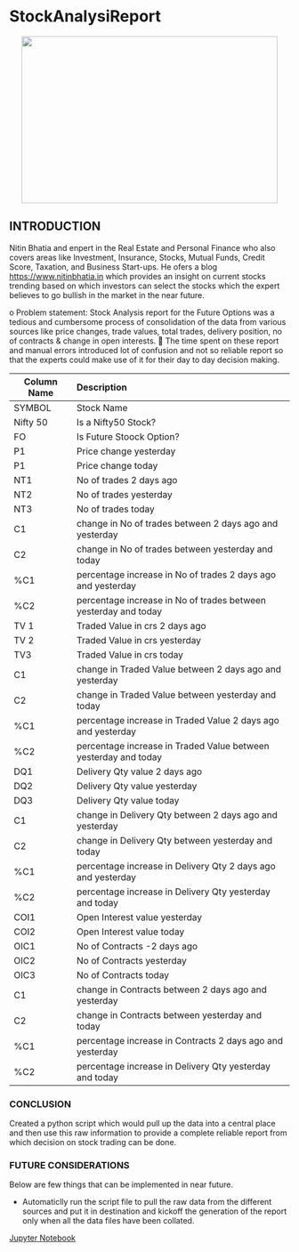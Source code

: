 # StockAnalysiReport
<p align="center">
  <img width="460" height="300" src="images/TRAIsNewRules.jpg">
</p>

## INTRODUCTION
Nitin Bhatia and enpert in the Real Estate and Personal Finance who also covers areas like Investment, Insurance, Stocks, Mutual Funds, Credit Score, Taxation, and Business Start-ups. He ofers a blog https://www.nitinbhatia.in which provides an insight on current stocks trending based on which investors can select the stocks which the expert believes to go bullish in the market in the near future.

o	Problem statement: Stock Analysis report for the Future Options was a tedious and cumbersome process of consolidation of the data 
from various sources like price changes, trade values, total trades, delivery position, no of contracts & change in open interests.
	The time spent on these report and manual errors introduced lot of confusion and not so reliable report so that the experts 
could make use of it for their day to day decision making.


| Column Name         | Description  |
| ------------------- |:-------------|
| SYMBOL              | Stock Name                        |
| Nifty 50            | Is a Nifty50 Stock? |
| FO                  | Is Future Stoock Option?                                          |
| P1                  | Price change yesterday                                        |
| P1                  | Price change today|
| NT1                 | No of trades 2 days ago                                          |
| NT2                 | No of trades yesterday            |
| NT3                 | No of trades today|
| C1                  | change in No of trades between 2 days ago and yesterday |
| C2                  | change in No of trades between yesterday and today|
| %C1                 | percentage increase in No of trades 2 days ago and yesterday|
| %C2                 | percentage increase in No of trades between yesterday and today|
| TV 1                | Traded Value in crs 2 days ago |
| TV 2                | Traded Value in crs yesterday                                         |
| TV3                 | Traded Value in crs today |
| C1                  | change in Traded Value between 2 days ago and yesterday |
| C2                  | change in Traded Value between yesterday and today|
| %C1                 | percentage increase in Traded Value 2 days ago and yesterday|
| %C2                 | percentage increase in Traded Value between yesterday and today|
| DQ1                 | Delivery Qty value 2 days ago|
| DQ2                 | Delivery Qty value yesterday |
| DQ3                 | Delivery Qty value today |
| C1                  | change in Delivery Qty between 2 days ago and yesterday|
| C2                  | change in Delivery Qty between yesterday and today|
| %C1                 | percentage increase in Delivery Qty 2 days ago and yesterday|
| %C2                 | percentage increase in Delivery Qty yesterday and today|
| COI1                | Open Interest value yesterday|
| COI2                | Open Interest value today|
| OIC1                | No of Contracts -2 days ago|
| OIC2                | No of Contracts  yesterday|
| OIC3                | No of Contracts today|
| C1                  | change in Contracts between 2 days ago and yesterday|
| C2                  | change in Contracts  between yesterday and today|
| %C1                 | percentage increase in Contracts 2 days ago and yesterday|
| %C2                 | percentage increase in Delivery Qty yesterday and today           |


### CONCLUSION

Created a python script which would pull up the data into a central place and then use this raw information to provide a 
complete reliable report from which decision on stock trading can be done.

### FUTURE CONSIDERATIONS
Below are few things that can be implemented in near future.

  - Automaticlly run the script file to pull the raw data from the different sources and put it in destination and kickoff the generation of the report only when all the data files have been collated.

  
[Jupyter Notebook](.StockAnalysiReport/Stock-Analysis_Report.ipynb)

